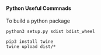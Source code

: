 #### Python Useful Commnads

To build a python package
```
python3 setup.py sdist bdist_wheel
```
```
pip3 install twine
twine upload dist/*
```
